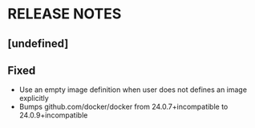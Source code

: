 # RELEASE NOTES

## [undefined]

## Fixed

- Use an empty image definition when user does not defines an image explicitly
- Bumps github.com/docker/docker from 24.0.7+incompatible to 24.0.9+incompatible
